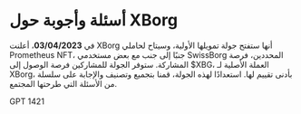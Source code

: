 # أسئلة وأجوبة حول XBorg

في **03/04/2023**، أعلنت XBorg أنها ستفتح جولة تمويلها الأولية، وسيتاح لحاملي Prometheus NFT، جنبًا إلى جنب مع بعض مستخدمي SwissBorg المحددين، فرصة المشاركة. ستوفر الجولة للمشاركين فرصة الوصول إلى $XBG، العملة الأصلية لـ XBorg، بأدنى تقييم لها. استعدادًا لهذه الجولة، قمنا بتجميع وتصنيف والإجابة على سلسلة من الأسئلة التي طرحتها المجتمع.

GPT 1421